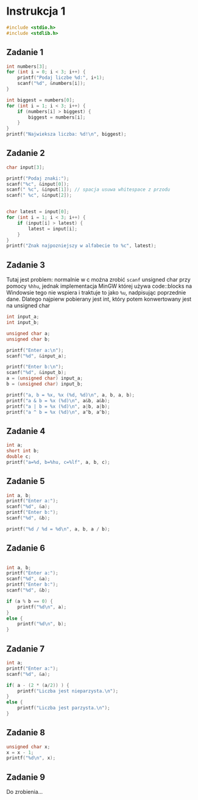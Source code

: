
# Instrukcja 1


```c
#include <stdio.h>
#include <stdlib.h>
```

## Zadanie 1

```c
int numbers[3];
for (int i = 0; i < 3; i++) {
	printf("Podaj liczbe %d:", i+1);
	scanf("%d", &numbers[i]);
}

int biggest = numbers[0];
for (int i = 1; i < 3; i++) {
	if (numbers[i] > biggest) {
		biggest = numbers[i];
	}
}
printf("Najwieksza liczba: %d!\n", biggest);
```

## Zadanie 2

```c
char input[3];

printf("Podaj znaki:");
scanf("%c", &input[0]);
scanf(" %c", &input[1]); // spacja usuwa whitespace z przodu
scanf(" %c", &input[2]);


char latest = input[0];
for (int i = 1; i < 3; i++) {
	if (input[i] > latest) {
		latest = input[i];
	}
}
printf("Znak najpozniejszy w alfabecie to %c", latest);
```

## Zadanie 3

Tutaj jest problem:
normalnie w c można zrobić `scanf` unsigned char przy pomocy `%hhu`, jednak implementacja MinGW której używa code::blocks na Windowsie tego nie wspiera i traktuje to jako `%u`, nadpisując poprzednie dane. Dlatego najpierw pobierany jest int, który potem konwertowany jest na unsigned char

```c
int input_a;
int input_b;

unsigned char a;
unsigned char b;

printf("Enter a:\n");
scanf("%d", &input_a);

printf("Enter b:\n");
scanf("%d", &input_b);
a = (unsigned char) input_a;
b = (unsigned char) input_b;

printf("a, b = %x, %x (%d, %d)\n", a, b, a, b);
printf("a & b = %x (%d)\n", a&b, a&b);
printf("a | b = %x (%d)\n", a|b, a|b);
printf("a ^ b = %x (%d)\n", a^b, a^b);
```

## Zadanie 4

```c
int a;
short int b;
double c;
printf("a=%d, b=%hu, c=%lf", a, b, c);
```

## Zadanie 5

```c
int a, b;
printf("Enter a:");
scanf("%d", &a);
printf("Enter b:");
scanf("%d", &b);

printf("%d / %d = %d\n", a, b, a / b);
```


## Zadanie 6

```c

int a, b;
printf("Enter a:");
scanf("%d", &a);
printf("Enter b:");
scanf("%d", &b);

if (a % b == 0) {
	printf("%d\n", a);
}
else {
	printf("%d\n", b);
}
```

## Zadanie 7

```c
int a;
printf("Enter a:");
scanf("%d", &a);

if( a - (2 * (a/2)) ) {
	printf("Liczba jest nieparzysta.\n");
}
else {
	printf("Liczba jest parzysta.\n");
}
```

## Zadanie 8

```c
unsigned char x;
x = x - 1;
printf("%d\n", x);
```

## Zadanie 9

Do zrobienia...
